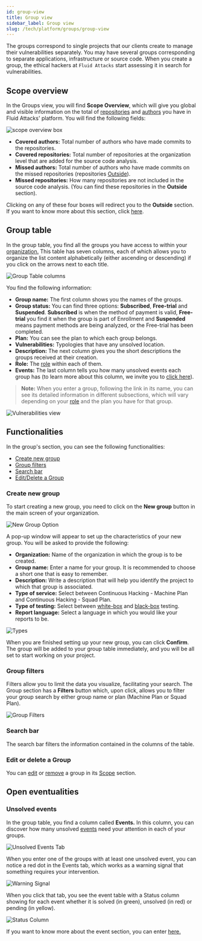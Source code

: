```yaml
---
id: group-view
title: Group view
sidebar_label: Group view
slug: /tech/platform/groups/group-view
---
```


The groups correspond to single
projects that our clients create
to manage their vulnerabilities
separately.
You may have several
groups corresponding to
separate applications,
infrastructure or source code.
When you create a group,
the ethical hackers at
`Fluid Attacks` start
assessing it in search
for vulnerabilities.

## Scope overview

In the Groups view,
you will find **Scope Overview**,
which will give you global and visible
information on the total of
[repositories](/tech/platform/groups/scope/roots#git-roots)
and
[authors](/tech/platform/groups/authors)
you have in Fluid Attacks' platform.
You will find the following fields:

![scope overview box](https://res.cloudinary.com/fluid-attacks/image/upload/v1675160701/docs/web/groups/general/scope_overview.png)

- **Covered authors:**
  Total number of authors who
  have made commits to the repositories.
- **Covered repositories:**
  Total number of repositories at
  the organization level that are
  added for the source code analysis.
- **Missed authors:**
  Total number of authors who have
  made commits on the missed repositories
  (repositories [Outside](/tech/platform/organization/outside)).
- **Missed repositories:**
  How many repositories are not
  included in the source code analysis.
  (You can find these repositories in
  the **Outside** section).

Clicking on any of these four boxes
will redirect you to the
**Outside** section.
If you want to know more about this section,
click [here](/tech/platform/organization/outside).

## Group table

In the group table,
you find all the groups you
have access to within your
[organization.](/tech/platform/organization/introduction)
This table has seven columns,
each of which allows you to
organize the list content
alphabetically (either
ascending or descending) if
you click on the arrows next
to each title.

![Group Table columns](https://res.cloudinary.com/fluid-attacks/image/upload/v1675160905/docs/web/groups/general/groups_table.png)

You find the following information:

- **Group name:**
  The first column shows you
  the names of the groups.
- **Group status:**
  You can find three options:
  **Subscribed**,
  **Free-trial** and
  **Suspended**.
  **Subscribed** is when the method
  of payment is valid, **Free-trial**
  you find it when the group is
  part of Enrollment
  and **Suspended** means
  payment methods are being analyzed,
  or the Free-trial has been completed.
- **Plan:**
  You can see the plan to which each
  group belongs.
- **Vulnerabilities:**
  Typologies that have any unsolved location.
- **Description:**
  The next column gives you the
  short descriptions the groups
  received at their creation.
- **Role:**
  The [role](/tech/platform/groups/roles)
  within each of them.
- **Events:**
  The last column tells you how
  many unsolved events each group
  has (to learn more about this column,
  we invite you to
  [click here](/tech/platform/groups/group-view/#unsolved-events)).

> **Note:** When you enter a group,
> following the link in its name,
> you can see its detailed information
> in different subsections,
> which will vary depending on
> your [role](/tech/platform/groups/roles/) and the plan you have
> for that group.

![Vulnerabilities view](https://res.cloudinary.com/fluid-attacks/image/upload/v1675161219/docs/web/groups/general/vulnerabilities_view.png)

## Functionalities

In the group's section,
you can see the following functionalities:

- [Create new group](/tech/platform/groups/group-view/#create-new-group)
- [Group filters](/tech/platform/groups/group-view/#group-filters)
- [Search bar](/tech/platform/groups/group-view/#search-bar)
- [Edit/Delete a Group](/tech/platform/groups/group-view/#edit-or-delete-a-group)

### Create new group

To start creating a new group,
you need to click on the
**New group** button in the
main screen of your organization.

![New Group Option](https://res.cloudinary.com/fluid-attacks/image/upload/v1675161304/docs/web/groups/general/create_new_group.png)

A pop-up window will appear
to set up the characteristics
of your new group.
You will be asked to provide
the following:

- **Organization:**
  Name of the organization in
  which the group is to be created.
- **Group name:**
  Enter a name for your group.
  It is recommended to choose a
  short one that is easy to remember.
- **Description:**
  Write a description that
  will help you identify the
  project to which that
  group is associated.
- **Type of service:**
  Select between Continuous Hacking - Machine Plan
  and Continuous Hacking - Squad Plan.
- **Type of testing:**
  Select between [white-box](/about/glossary/#white-box)
  and [black-box](https://docs.fluidattacks.com/about/glossary/#black-box)
  testing.
- **Report language:**
  Select a language in which
  you would like your reports
  to be.

![Types](https://res.cloudinary.com/fluid-attacks/image/upload/v1669032582/docs/web/groups/general/creating_gruop.png)

When you are finished
setting up your new group,
you can click **Confirm**.
The group will be added to
your group table immediately,
and you will be all set to
start working on your project.

### Group filters

Filters allow you to limit
the data you visualize,
facilitating your search.
The Group section has a
**Filters** button which,
upon click,
allows you to filter your
group search by either group
name or plan
(Machine Plan or
Squad Plan).

![Group Filters](https://res.cloudinary.com/fluid-attacks/image/upload/v1667250616/docs/web/groups/general/group_filtes.png)

### Search bar

The search bar filters the information
contained in the columns of the table.

### Edit or delete a Group

You can [edit](/tech/platform/groups/scope/other-sections/context)
or [remove](/tech/platform/groups/scope/other-sections/delete) a group
in its [Scope](/tech/platform/groups/scope) section.

## Open eventualities

### Unsolved events

In the group table,
you find a column
called **Events.**
In this column,
you can discover how many
unsolved [events](/tech/platform/groups/events) need your
attention in each of your groups.

![Unsolved Events Tab](https://res.cloudinary.com/fluid-attacks/image/upload/v1675161566/docs/web/groups/general/open_even.png)

When you enter one of the
groups with at least one
unsolved event,
you can notice a red dot
in the Events tab,
which works as a warning
signal that something
requires your intervention.

![Warning Signal](https://res.cloudinary.com/fluid-attacks/image/upload/v1674777821/docs/web/groups/general/event_alert.png)

When you click that tab,
you see the event table
with a Status column showing
for each event whether it is
solved (in green), unsolved
(in red) or pending (in yellow).

![Status Column](https://res.cloudinary.com/fluid-attacks/image/upload/v1675161767/docs/web/groups/general/status_event.png)

If you want to know more about the event section,
you can enter [here.](/tech/platform/groups/events)
